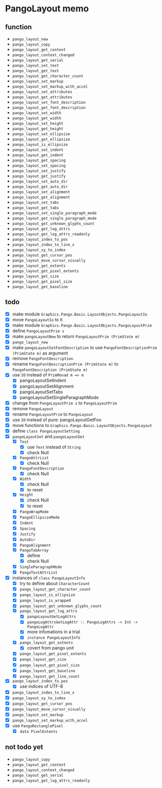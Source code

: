 PangoLayout memo
================

function
--------

* `pango_layout_new`
* `pango_layout_copy`
* `pango_layout_get_context`
* `pango_layout_context_changed`
* `pango_layout_get_serial`
* `pango_layout_set_text`
* `pango_layout_get_text`
* `pango_layout_get_character_count`
* `pango_layout_set_markup`
* `pango_layout_set_markup_with_accel`
* `pango_layout_set_attributes`
* `pango_layout_get_attributes`
* `pango_layout_set_font_description`
* `pango_layout_get_font_description`
* `pango_layout_set_width`
* `pango_layout_get_width`
* `pango_layout_set_height`
* `pango_layout_get_height`
* `pango_layout_set_ellipsize`
* `pango_layout_get_ellipsize`
* `pango_layout_is_ellipsize`
* `pango_layout_set_indent`
* `pango_layout_get_indent`
* `pango_layout_get_spacing`
* `pango_layout_set_spacing`
* `pango_layout_set_justify`
* `pango_layout_get_justify`
* `pango_layout_set_auto_dir`
* `pango_layout_get_auto_dir`
* `pango_layout_set_alignment`
* `pango_layout_get_alignment`
* `pango_layout_set_tabs`
* `pango_layout_get_tabs`
* `pango_layout_set_single_paragraph_mode`
* `pango_layout_get_single_paragraph_mode`
* `pango_layout_get_unknown_glyphs_count`
* `pango_layout_get_log_attrs`
* `pango_layout_get_log_attrs_readonly`
* `pango_layout_index_to_pos`
* `pango_layout_index_to_line_x`
* `pango_layout_xy_to_index`
* `pango_layout_get_cursor_pos`
* `pango_layout_move_cursor_visually`
* `pango_layout_get_extents`
* `pango_layout_get_pixel_extents`
* `pango_layout_get_size`
* `pango_layout_get_pixel_size`
* `pango_layout_get_baseline`

todo
----

* [x] make module `Graphics.Pango.Basic.LayoutObjects.PangoLayoutIo`
* [x] move `PangoLayoutIo` to it
* [x] make module `Graphics.Pango.Basic.LayoutObjects.PangoLayoutPrim`
* [x] define `PangoLayoutPrim s`
* [x] make `pangoLayoutNew` to return `PangoLayoutPrim (PrimState m)`
* [x] `pango_layout_new`
* [x] make `pangoLayoutSetFontDescription` to use `PangoFontDescriptionPrim (PrimState m)` as argument
* [x] remove `PangoFontDescription`
* [x] rename `PangoFontDescriptionPrim (PrimState m)` to `PangoFontDescription (PrimState m)`
* [x] use `IO` instead of `PrimMonad m => m`
	+ [x] pangoLayoutSetIndent
	+ [x] pangoLayoutSetAlignment
	+ [x] pangoLayoutSetTabs
	+ [x] pangoLayoutSetSingleParagraphMode
* [x] change from `PangoLayoutPrim s` to `PangoLayoutPrim`
* [x] remove `PangoLayout`
* [x] rename `PangoLayoutPrim` to `PangoLayout`
* [x] use `IO` instead of pure: pangoLayoutGetFoo
* [x] move functions to `Graphics.Pango.Basic.LayoutObjects.PangoLayout`
* [x] define `class PangoLayoutSetting`
* [x] `pangoLayoutSet` and `pangoLayoutGet`
	+ [x] `Text`
		- [x] use `Text` instead of `String`
		- [x] check Null
	+ [x] `PangoAttrList`
		- [x] check Null
	+ [x] `PangoFontDescription`
		- [x] check Null
	+ [x] `Width`
		- [x] check Null
		- [x] to reset
	+ [x] `Height`
		- [x] check Null
		- [x] to reset
	+ [x] `PangoWrapMode`
	+ [x] `PangoEllipsizeMode`
	+ [x] `Indent`
	+ [x] `Spacing`
	+ [x] `Justify`
	+ [x] `AutoDir`
	+ [x] `PangoAlignment`
	+ [x] `PangoTabArray`
		- [x] define
		- [x] check Null
	+ [x] `SingleParagraphMode`
	+ [x] `PangoTextAttrList`
* [x] instances of `class PangoLayoutInfo`
	+ [x] try to define about `CharacterCount`
	+ [x] `pango_layout_get_character_count`
	+ [x] `pango_layout_is_ellipsize`
	+ [x] `pango_layout_is_wrapped`
	+ [x] `pango_layout_get_unknown_glyphs_count`
	+ [x] `pango_layout_get_log_attrs`
		- [x] `pangoLayoutGetLogAttrs`
		- [x] `pangoLogAttrsGetLogAttr :: PangoLogAttrs -> Int -> PangoLogAttr`
		- [x] more infomations in a trial
		- [x] `instance PangoLayoutInfo`
	+ [x] `pango_layout_get_extents`
		- [x] covert from pango unit
	+ [x] `pango_layout_get_pixel_extents`
	+ [x] `pango_layout_get_size`
	+ [x] `pango_layout_get_pixel_size`
	+ [x] `pango_layout_get_baseline`
	+ [x] `pango_layout_get_line_count`
* [x] `pango_layout_index_to_pos`
	+ [x] use indices of UTF-8
* [x] `pango_layout_index_to_line_x`
* [x] `pango_layout_xy_to_index`
* [x] `pango_layout_get_cursor_pos`
* [x] `pango_layout_move_cursor_visually`
* [x] `pango_layout_set_markup`
* [x] `pango_layout_set_markup_with_accel`
* [x] use `PangoRectanglePixel`
	+ [x] `data PixelExtents`

not todo yet
------------

* `pango_layout_copy`
* `pango_layout_get_context`
* `pango_layout_context_changed`
* `pango_layout_get_serial`
* `pango_layout_get_log_attrs_readonly`
